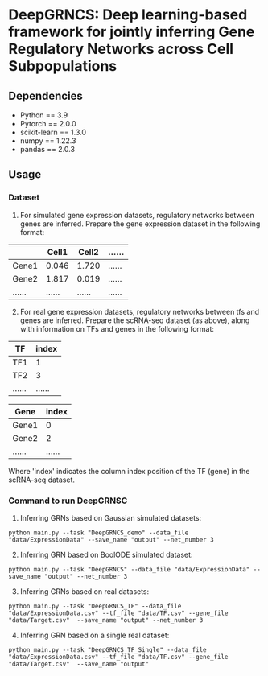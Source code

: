 # DeepGRNCS: Deep learning-based framework for jointly inferring Gene Regulatory Networks across Cell Subpopulations

## Dependencies
- Python == 3.9
- Pytorch == 2.0.0
- scikit-learn == 1.3.0
- numpy == 1.22.3
- pandas == 2.0.3

## Usage
### Dataset
1. For simulated gene expression datasets, regulatory networks between genes are inferred. Prepare the gene expression dataset in the following format:

  |       | Cell1| Cell2|……|
  |-------|------|------|--|
  | Gene1 | 0.046| 1.720|……|
  | Gene2 | 1.817| 0.019|……|
  | …… | ……| ……|……|

2. For real gene expression datasets, regulatory networks between tfs and genes are inferred. Prepare the scRNA-seq dataset (as above), along with information on TFs and genes in the following format:

  | TF|index|
  |-------|------|
  | TF1|1|
  | TF2|3|
  | …… | ……|

  | Gene|index|
  |-------|------|
  | Gene1|0|
  | Gene2|2|
  | …… | ……|

Where 'index' indicates the column index position of the TF (gene) in the scRNA-seq dataset.

### Command to run DeepGRNSC
1. Inferring GRNs based on Gaussian simulated datasets:
  ```
  python main.py --task "DeepGRNCS_demo" --data_file "data/ExpressionData" --save_name "output" --net_number 3
  ```

2. Inferring GRN based on BoolODE simulated dataset:
  ```
  python main.py --task "DeepGRNCS" --data_file "data/ExpressionData" --save_name "output" --net_number 3
  ```

3. Inferring GRNs based on real datasets:
  ```
  python main.py --task "DeepGRNCS_TF" --data_file "data/ExpressionData.csv" --tf_file "data/TF.csv" --gene_file "data/Target.csv"  --save_name "output" --net_number 3
  ```

4. Inferring GRN based on a single real dataset:
  ```
  python main.py --task "DeepGRNCS_TF_Single" --data_file "data/ExpressionData.csv" --tf_file "data/TF.csv" --gene_file "data/Target.csv"  --save_name "output" 
  ```
